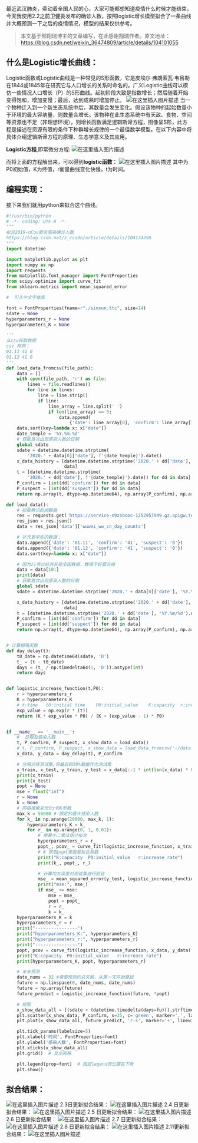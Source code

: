 最近武汉肺炎，牵动着全国人民的心，大家可能都想知道疫情什么时候才能结束，今天我使用2.2之前卫健委发布的确诊人数，按照logistic增长模型拟合了一条曲线并大概预测一下之后的疫情情况，模型的结果仅供参考。

> 本文基于邢翔瑞博主的文章编写，在此感谢翔瑞作者。原文地址：https://blog.csdn.net/weixin_36474809/article/details/104101055

## 什么是Logistic增长曲线：
Logistic函数或Logistic曲线是一种常见的S形函数，它是皮埃尔·弗朗索瓦·韦吕勒在1844或1845年在研究它与人口增长的关系时命名的。广义Logistic曲线可以模仿一些情况人口增长（P）的S形曲线。起初阶段大致是指数增长；然后随着开始变得饱和，增加变慢；最后，达到成熟时增加停止。
![在这里插入图片描述](https://img-blog.csdnimg.cn/20200201153005391.png?x-oss-process=image/watermark,type_ZmFuZ3poZW5naGVpdGk,shadow_10,text_aHR0cHM6Ly9ibG9nLmNzZG4ubmV0L3pfY2NzZG4=,size_16,color_FFFFFF,t_70)
当一个物种迁入到一个新生态系统中后，其数量会发生变化。假设该物种的起始数量小于环境的最大容纳量，则数量会增长。该物种在此生态系统中有天敌、食物、空间等资源也不足（非理想环境），则增长函数满足逻辑斯谛方程，图像呈S形，此方程是描述在资源有限的条件下种群增长规律的一个最佳数学模型。在以下内容中将具体介绍逻辑斯谛方程的原理、生态学意义及其应用。

**Logistic方程**,即常微分方程: 
![在这里插入图片描述](https://img-blog.csdnimg.cn/20200201164636350.png)

而将上面的方程解出来，可以得到**logistic函数**：
![在这里插入图片描述](https://img-blog.csdnimg.cn/20200201155121796.png)
其中为P0初始值，K为终值，r衡量曲线变化快慢，t为时间。


## 编程实现：

接下来我们就用python来拟合这个曲线。

```python
#!/usr/bin/python
# -*- coding: UTF-8 -*-
"""
拟合2019-nCov肺炎感染确诊人数
https://blog.csdn.net/z_ccsdn/article/details/104134358
"""
import datetime

import matplotlib.pyplot as plt
import numpy as np
import requests
from matplotlib.font_manager import FontProperties
from scipy.optimize import curve_fit
from sklearn.metrics import mean_squared_error

#  引入中文字体库

font = FontProperties(fname=r"./simsun.ttc", size=14)
sdate = None
hyperparameters_r = None
hyperparameters_K = None

'''
从csv获取数据
csv 样例：
01.11 41 0
01.12 41 0
'''
def load_data_fromcsv(file_path):
    data = []
    with open(file_path, 'r') as file:
        lines = file.readlines()
        for line in lines:
            line = line.strip()
            if line:
                line_array = line.split(' ')
                if len(line_array) == 3:
                    data.append(
                        {'date': line_array[0], 'confirm': line_array[1], 'suspect': line_array[2]})
    data.sort(key=lambda x: x["date"])
    date_temple = '%Y.%m.%d'
    # 获取首次出现感染人数的日期
    global sdate
    sdate = datetime.datetime.strptime(
        '2020.' + data[0]['date'], f'{date_temple}').date()
    x_data_history = [datetime.datetime.strptime('2020.' + dd['date'], f'{date_temple}').date().strftime("%m-%d") for dd in
                      data]
    t = [datetime.datetime.strptime(
        '2020.' + dd['date'], f'{date_temple}').date() for dd in data]
    P_confirm = [int(dd['confirm']) for dd in data]
    P_suspect = [int(dd['suspect']) for dd in data]
    return np.array(t, dtype=np.datetime64), np.array(P_confirm), np.array(P_suspect), x_data_history

def load_data():
    # 拉取腾讯新闻数据
    res = requests.get('https://service-n9zsbooc-1252957949.gz.apigw.tencentcs.com/release/qq')
    res_json = res.json()
    data = res_json['data']['wuwei_ww_cn_day_counts']

    # 补充更早些的数据：
    data.append({'date': '01.11', 'confirm': '41', 'suspect': '0'})
    data.append({'date': '01.12', 'confirm': '41', 'suspect': '0'})
    data.sort(key=lambda x: x["date"])

    # 因为21号以前并非是全国数据，数据不好要去掉
    data = data[10:]
    print(data)
    # 获取首次出现感染人数的日期
    global sdate
    sdate = datetime.datetime.strptime('2020.' + data[0]['date'], '%Y.%m/%d').date()

    x_data_history = [datetime.datetime.strptime('2020.' + dd['date'], '%Y.%m/%d').date().strftime("%m-%d") for dd in
                      data]
    t = [datetime.datetime.strptime('2020.' + dd['date'], '%Y.%m/%d').date() for dd in data]
    P_confirm = [int(dd['confirm']) for dd in data]
    P_suspect = [int(dd['suspect']) for dd in data]
    return np.array(t, dtype=np.datetime64), np.array(P_confirm), np.array(P_suspect), x_data_history


# 计算相隔天数
def day_delay(t):
    t0_date = np.datetime64(sdate, 'D')
    t_ = (t - t0_date)
    days = (t_ / np.timedelta64(1, 'D')).astype(int)
    return days


def logistic_increase_function(t,P0):
    r = hyperparameters_r
    K = hyperparameters_K
    # t:time   t0:initial time    P0:initial_value    K:capacity  r:increase_rate
    exp_value = np.exp(r * (t))
    return (K * exp_value * P0) / (K + (exp_value - 1) * P0)


if __name__ == '__main__':
    #  日期及感染人数
    t, P_confirm, P_suspect, x_show_data = load_data()
    # t, P_confirm, P_suspect, x_show_data = load_data_fromcsv('~/data.csv')
    x_data, y_data = day_delay(t), P_confirm

    # 分隔训练测试集,将最后的30%数据作为测试集
    x_train, x_test, y_train, y_test = x_data[:-1 * int(len(x_data) * 0.3)], x_data[-1 * int(len(x_data) * 0.3):], y_data[:-1 * int(len(x_data) * 0.3)],y_data[-1 * int(len(x_data) * 0.3):]
    print(x_train)
    print(x_test)
    popt = None
    mse = float("inf")
    r = None
    k = None
    # 网格搜索来优化r和K参数
    max_k = 50000 # 限定的最大感染人数
    for k_ in np.arange(20000, max_k, 1):
        hyperparameters_K = k_
        for r_ in np.arange(0, 1, 0.01):
            # 用最小二乘法估计拟合
            hyperparameters_r = r_
            popt_, pcov_ = curve_fit(logistic_increase_function, x_train, y_train)
            # # 获取popt里面是拟合系数
            print("K:capacity  P0:initial_value   r:increase_rate")
            print(k_, popt_, r_)

            # 计算均方误差对测试集进行验证
            mse_ = mean_squared_error(y_test, logistic_increase_function(x_test, *popt_))
            print("mse:", mse_)
            if mse_ <= mse:
                mse = mse_
                popt = popt_
                r = r_
                k = k_
    hyperparameters_K = k
    hyperparameters_r = r
    print("----------------")
    print("hyperparameters_K:", hyperparameters_K)
    print("hyperparameters_r:", hyperparameters_r)
    print("----------------")
    popt, pcov = curve_fit(logistic_increase_function, x_data, y_data)
    print("K:capacity  P0:initial_value   r:increase_rate")
    print(hyperparameters_K, popt, hyperparameters_r)

    # 未来预测
    date_nums = 32 #需要预测的总天数，从第一天开始算起
    future = np.linspace(0, date_nums, date_nums)
    future = np.array(future)
    future_predict = logistic_increase_function(future, *popt)

    # 绘图
    x_show_data_all = [(sdate + (datetime.timedelta(days=fu))).strftime("%m-%d") for fu in future]
    plt.scatter(x_show_data, P_confirm, s=35, c='green', marker='.', label="确诊人数")
    plt.plot(x_show_data_all, future_predict, 'r-s', marker='+', linewidth=1.5, label='预测曲线')

    plt.tick_params(labelsize=5)
    plt.xlabel('时间', FontProperties=font)
    plt.ylabel('感染人数', FontProperties=font)
    plt.xticks(x_show_data_all)
    plt.grid()  # 显示网格

    plt.legend(prop=font)  # 指定legend的位置右下角
    plt.show()
```

## 拟合结果：
![在这里插入图片描述](https://img-blog.csdnimg.cn/20200202181447801.png?x-oss-process=image/watermark,type_ZmFuZ3poZW5naGVpdGk,shadow_10,text_aHR0cHM6Ly9ibG9nLmNzZG4ubmV0L3pfY2NzZG4=,size_16,color_FFFFFF,t_70)
2.3日更新拟合结果：
![在这里插入图片描述](https://img-blog.csdnimg.cn/20200204221101262.png?x-oss-process=image/watermark,type_ZmFuZ3poZW5naGVpdGk,shadow_10,text_aHR0cHM6Ly9ibG9nLmNzZG4ubmV0L3pfY2NzZG4=,size_16,color_FFFFFF,t_70)
2.4 日更新拟合结果：
![在这里插入图片描述](https://img-blog.csdnimg.cn/20200204182614152.png?x-oss-process=image/watermark,type_ZmFuZ3poZW5naGVpdGk,shadow_10,text_aHR0cHM6Ly9ibG9nLmNzZG4ubmV0L3pfY2NzZG4=,size_16,color_FFFFFF,t_70)
2.5 日更新拟合结果：
![在这里插入图片描述](https://img-blog.csdnimg.cn/20200205123347600.png?x-oss-process=image/watermark,type_ZmFuZ3poZW5naGVpdGk,shadow_10,text_aHR0cHM6Ly9ibG9nLmNzZG4ubmV0L3pfY2NzZG4=,size_16,color_FFFFFF,t_70)
2.6 日更新拟合结果：
![在这里插入图片描述](https://img-blog.csdnimg.cn/2020020617023291.png?x-oss-process=image/watermark,type_ZmFuZ3poZW5naGVpdGk,shadow_10,text_aHR0cHM6Ly9ibG9nLmNzZG4ubmV0L3pfY2NzZG4=,size_16,color_FFFFFF,t_70)
2.7 日更新拟合结果：
![在这里插入图片描述](https://img-blog.csdnimg.cn/20200207173935364.png?x-oss-process=image/watermark,type_ZmFuZ3poZW5naGVpdGk,shadow_10,text_aHR0cHM6Ly9ibG9nLmNzZG4ubmV0L3pfY2NzZG4=,size_16,color_FFFFFF,t_70)
2.8 日更新拟合结果：
![在这里插入图片描述](https://img-blog.csdnimg.cn/20200208224824593.png?x-oss-process=image/watermark,type_ZmFuZ3poZW5naGVpdGk,shadow_10,text_aHR0cHM6Ly9ibG9nLmNzZG4ubmV0L3pfY2NzZG4=,size_16,color_FFFFFF,t_70)
2.11更新拟合结果：
![在这里插入图片描述](https://img-blog.csdnimg.cn/20200211103740594.png?x-oss-process=image/watermark,type_ZmFuZ3poZW5naGVpdGk,shadow_10,text_aHR0cHM6Ly9ibG9nLmNzZG4ubmV0L3pfY2NzZG4=,size_16,color_FFFFFF,t_70)